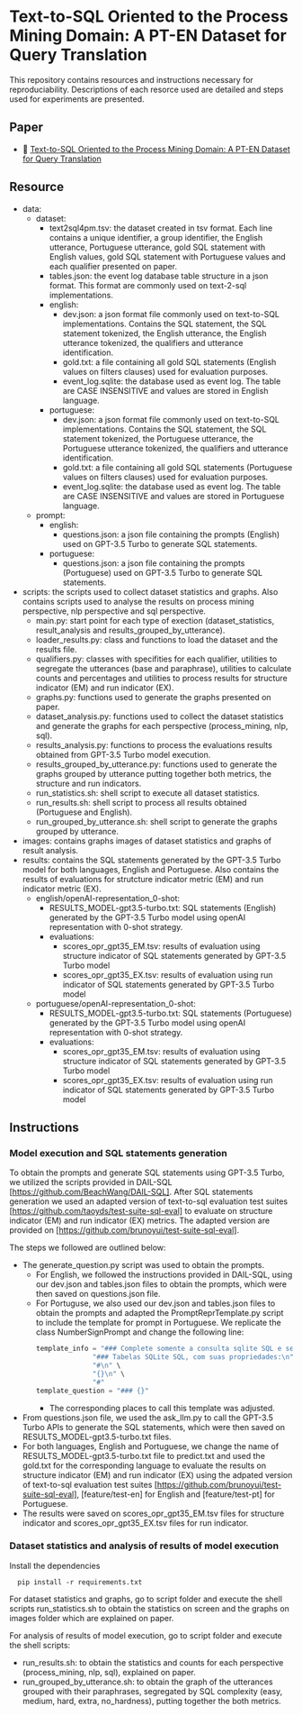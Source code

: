 # Text-to-SQL Oriented to the Process Mining Domain: A PT-EN Dataset for Query Translation

This repository contains resources and instructions necessary for reproduciability. Descriptions of each resorce used are detailed and steps used for experiments are presented.

## Paper

* :scroll: [Text-to-SQL Oriented to the Process Mining Domain: A PT-EN Dataset for Query Translation](Text_SQL_PM.pdf)


## Resource
- data:
  - dataset:
    - text2sql4pm.tsv: the dataset created in tsv format. Each line contains a unique identifier, a group identifier, the English utterance, Portuguese utterance, gold SQL statement with English values, gold SQL statement with Portuguese values and each qualifier presented on paper.
    - tables.json: the event log database table structure in a json format. This format are commonly used on text-2-sql implementations.
    - english:
      - dev.json: a json format file commonly used on text-to-SQL implementations. Contains the SQL statement, the SQL statement tokenized, the English utterance, the English utterance tokenized, the qualifiers and utterance identification.
      - gold.txt: a file containing all gold SQL statements (English values on filters clauses) used for evaluation purposes.
      - event_log.sqlite: the database used as event log. The table are CASE INSENSITIVE and values are stored in English language.
    - portuguese:
      - dev.json: a json format file commonly used on text-to-SQL implementations. Contains the SQL statement, the SQL statement tokenized, the Portuguese utterance, the Portuguese utterance tokenized, the qualifiers and utterance identification.
      - gold.txt: a file containing all gold SQL statements (Portuguese values on filters clauses) used for evaluation purposes. 
      - event_log.sqlite: the database used as event log. The table are CASE INSENSITIVE and values are stored in Portuguese language.
  - prompt:
    - english:
      - questions.json: a json file containing the prompts (English) used on GPT-3.5 Turbo to generate SQL statements.
    - portuguese:
      - questions.json: a json file containing the prompts (Portuguese) used on GPT-3.5 Turbo to generate SQL statements.
- scripts: the scripts used to collect dataset statistics and graphs. Also contains scripts used to analyse the results on process mining perspective, nlp perspective and sql perspective.
  - main.py: start point for each type of exection (dataset_statistics, result_analysis and results_grouped_by_utterance).
  - loader_results.py: class and functions to load the dataset and the results file.
  - qualifiers.py: classes with specifities for each qualifier, utilities to segregate the utterances (base and paraphrase), utilities to calculate counts and percentages and utilities to process results for structure indicator (EM) and run indicator (EX).
  - graphs.py: functions used to generate the graphs presented on paper.
  - dataset_analysis.py: functions used to collect the dataset statistics and generate the graphs for each perspective (process_mining, nlp, sql).
  - results_analysis.py: functions to process the evaluations results obtained from GPT-3.5 Turbo model execution. 
  - results_grouped_by_utterance.py: functions used to generate the graphs grouped by utterance putting together both metrics, the structure and run indicators.
  - run_statistics.sh: shell script to execute all dataset statistics.
  - run_results.sh: shell script to process all results obtained (Portuguese and English).
  - run_grouped_by_utterance.sh: shell script to generate the graphs grouped by utterance.
- images: contains graphs images of dataset statistics and graphs of result analysis.
- results: contains the SQL statements generated by the GPT-3.5 Turbo model for both languages, English and Portuguese. Also contains the results of evaluations for strutcture indicator metric (EM) and run indicator metric (EX).
  - english/openAI-representation_0-shot:
    - RESULTS_MODEL-gpt3.5-turbo.txt: SQL statements (English) generated by the GPT-3.5 Turbo model using openAI representation with 0-shot strategy.
    - evaluations:
      - scores_opr_gpt35_EM.tsv: results of evaluation using structure indicator of SQL statements generated by GPT-3.5 Turbo model
      - scores_opr_gpt35_EX.tsv: results of evaluation using run indicator of SQL statements generated by GPT-3.5 Turbo model
  - portuguese/openAI-representation_0-shot:
    - RESULTS_MODEL-gpt3.5-turbo.txt: SQL statements (Portuguese) generated by the GPT-3.5 Turbo model using openAI representation with 0-shot strategy.
    - evaluations:
      - scores_opr_gpt35_EM.tsv: results of evaluation using structure indicator of SQL statements generated by GPT-3.5 Turbo model
      - scores_opr_gpt35_EX.tsv: results of evaluation using run indicator of SQL statements generated by GPT-3.5 Turbo model

## Instructions

### Model execution and SQL statements generation

To obtain the prompts and generate SQL statements using GPT-3.5 Turbo, we utilized the scripts provided in DAIL-SQL [https://github.com/BeachWang/DAIL-SQL]. After SQL statements generation we used an adapted version of text-to-sql evaluation test suites [https://github.com/taoyds/test-suite-sql-eval] to evaluate on structure indicator (EM) and run indicator (EX) metrics. The adapted version are provided on [https://github.com/brunoyui/test-suite-sql-eval].

The steps we followed are outlined below:
 - The generate_question.py script was used to obtain the prompts.
   - For English, we followed the instructions provided in DAIL-SQL, using our dev.json and tables.json files to obtain the prompts, which were then saved on questions.json file.
   - For Portuguse, we also used our dev.json and tables.json files to obtain the prompts and adapted the PromptReprTemplate.py script to include the template for prompt in Portuguese. We replicate the class NumberSignPrompt and change the following line:
      ```python
      template_info = "### Complete somente a consulta sqlite SQL e sem explicação\n" \
                    "### Tabelas SQLite SQL, com suas propriedades:\n" \
                    "#\n" \
                    "{}\n" \
                    "#"
      template_question = "### {}"
      ```
      - The corresponding places to call this template was adjusted.
 - From questions.json file, we used the ask_llm.py to call the GPT-3.5 Turbo APIs to generate the SQL statements, which were then saved on RESULTS_MODEL-gpt3.5-turbo.txt files.
 - For both languages, English and Portuguese, we change the name of RESULTS_MODEL-gpt3.5-turbo.txt file to predict.txt and used the gold.txt for the corresponding language to evaluate the results on structure indicator (EM) and run indicator (EX) using the adpated version of text-to-sql evaluation test suites [https://github.com/brunoyui/test-suite-sql-eval], [feature/test-en] for English and [feature/test-pt] for Portuguese.
 - The results were saved on scores_opr_gpt35_EM.tsv files for structure indicator and scores_opr_gpt35_EX.tsv files for run indicator.

### Dataset statistics and analysis of results of model execution

Install the dependencies
```
  pip install -r requirements.txt
```
For dataset statistics and graphs, go to script folder and execute the shell scripts run_statistics.sh to obtain the statistics on screen and the graphs on images folder which are explained on paper.

For analysis of results of model execution, go to script folder and execute the shell scripts:
 - run_results.sh: to obtain the statistics and counts for each perspective (process_mining, nlp, sql), explained on paper.
 - run_grouped_by_utterance.sh: to obtain the graph of the utterances grouped with their paraphrases, segregated by SQL complexity (easy, medium, hard, extra, no_hardness), putting together the both metrics.  





    

